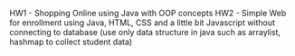 HW1 - Shopping Online using Java with OOP concepts
HW2 - Simple Web for enrollment using Java, HTML, CSS and a little bit Javascript without connecting to database (use only data structure in java such as arraylist, hashmap to collect student data)
